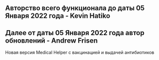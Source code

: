 ## Авторство всего функционала до даты 05 Января 2022 года - Kevin Hatiko
## Далее от даты 05 Января 2022 года автор обновлений - Andrew Frisen

Новая версия Medical Helper с вакцинацией и выдачей антибиотиков
